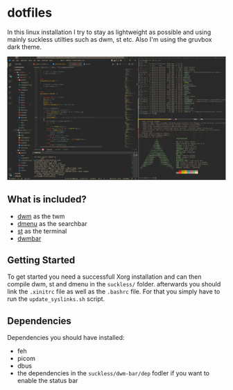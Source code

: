 # dotfiles
In this linux installation I try to stay as lightweight as possible and using mainly suckless utilties such as dwm, st etc. Also I'm using the gruvbox dark theme.
 
![Screenshot - Showcase 1](docs/images/showcase-1.png)


## What is included?
- [dwm](https://dwm.suckless.org/) as the twm
- [dmenu](https://tools.suckless.org/dmenu/) as the searchbar
- [st](https://st.suckless.org/) as the terminal
- [dwmbar](https://github.com/thytom/dwmbar)

## Getting Started
To get started you need a successfull Xorg installation and can then compile dwm, st and dmenu in the `suckless/` folder. afterwards you should link the `.xinitrc` file as well as the `.bashrc` file. For that you simply have to run the `update_syslinks.sh` script. 

## Dependencies
Dependencies you should have installed:
- feh
- picom
- dbus
- the dependencies in the `suckless/dwm-bar/dep` fodler if you want to enable the status bar
